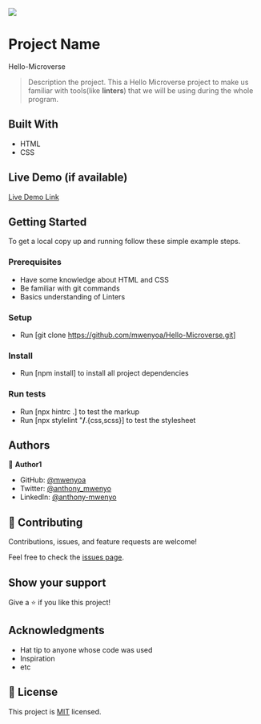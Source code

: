 ![](https://img.shields.io/badge/Microverse-blueviolet)

# Project Name
 Hello-Microverse

> Description the project.
This a Hello Microverse project to make us familiar with tools(like **linters**) that we will be using during the whole program. 

## Built With

- HTML
- CSS

## Live Demo (if available)

[Live Demo Link](https://livedemo.com)


## Getting Started
To get a local copy up and running follow these simple example steps.

### Prerequisites
- Have some knowledge about HTML and CSS
- Be familiar with git commands
- Basics understanding of Linters
### Setup
- Run [git clone https://github.com/mwenyoa/Hello-Microverse.git] 
### Install
- Run [npm install] to install all project dependencies

### Run tests
- Run [npx hintrc .] to test the markup
- Run [npx stylelint "**/**.{css,scss}] to test the stylesheet

## Authors

👤 **Author1**

- GitHub: [@mwenyoa](https://github.com/mwenyoa)
- Twitter: [@anthony_mwenyo](https://twitter.com/anthony_mwenyo)
- LinkedIn: [@anthony-mwenyo](https://linkedin.com/in/anthony-mwenyo)


## 🤝 Contributing

Contributions, issues, and feature requests are welcome!

Feel free to check the [issues page](../../issues/).

## Show your support

Give a ⭐️ if you like this project!

## Acknowledgments

- Hat tip to anyone whose code was used
- Inspiration
- etc

## 📝 License

This project is [MIT](./MIT.md) licensed.

